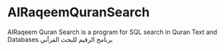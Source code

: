 # AlRaqeemQuranSearch
AlRaqeem Quran Search is a program for SQL search in Quran Text and Databases برنامج الرقيم للبحث القرآني
